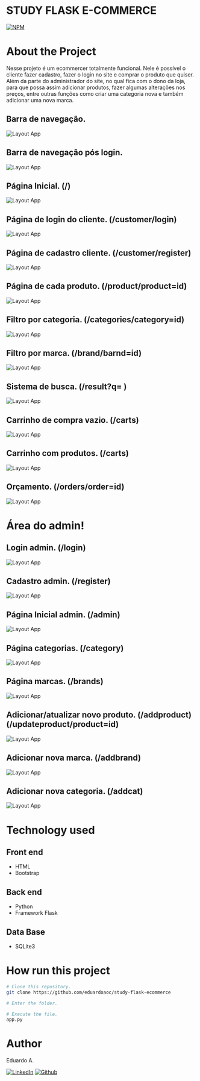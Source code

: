 # STUDY FLASK E-COMMERCE

[![NPM](https://img.shields.io/npm/l/react)](https://github.com/eduardoaoc/study-flask-ecommerce/blob/main/LICENSE) 

# About the Project
Nesse projeto é um ecommercer totalmente funcional. Nele é possível o cliente fazer cadastro,
fazer o login no site e comprar o produto que quiser. Além da parte do administrador do site,
no qual fica com o dono da loja, para que possa assim adicionar produtos, fazer algumas alterações
nos preços, entre outras funções como criar uma categoria nova  e também adicionar uma nova marca.

## Barra de navegação.
![Layout App](https://github.com/eduardoaoc/study-flask-ecommerce/blob/main/assets/homepage-navbat.JPG) 
## Barra de navegação pós login.
![Layout App](https://github.com/eduardoaoc/study-flask-ecommerce/blob/main/assets/if-client-login.JPG) 
## Página Inicial. (/)
![Layout App](https://github.com/eduardoaoc/study-flask-ecommerce/blob/main/assets/homepage.JPG) 
## Página de login do cliente. (/customer/login)
![Layout App](https://github.com/eduardoaoc/study-flask-ecommerce/blob/main/assets/login-cliente.JPG)
## Página de cadastro cliente. (/customer/register)
![Layout App](https://github.com/eduardoaoc/study-flask-ecommerce/blob/main/assets/area-cadastro-cliente.JPG)
## Página de cada produto. (/product/product=id)
![Layout App](https://github.com/eduardoaoc/study-flask-ecommerce/blob/main/assets/product-page.JPG)
## Filtro por categoria. (/categories/category=id)
![Layout App](https://github.com/eduardoaoc/study-flask-ecommerce/blob/main/assets/filtro-por-categoria.JPG)
## Filtro por marca. (/brand/barnd=id)
![Layout App](https://github.com/eduardoaoc/study-flask-ecommerce/blob/main/assets/filtro-por-marca.JPG)
## Sistema de busca. (/result?q= )
![Layout App](https://github.com/eduardoaoc/study-flask-ecommerce/blob/main/assets/sistema-de-busca.JPG)
## Carrinho de compra vazio. (/carts)
![Layout App](https://github.com/eduardoaoc/study-flask-ecommerce/blob/main/assets/cart-clear.JPG)
## Carrinho com produtos. (/carts)
![Layout App](https://github.com/eduardoaoc/study-flask-ecommerce/blob/main/assets/cart.JPG)
## Orçamento. (/orders/order=id)
![Layout App](https://github.com/eduardoaoc/study-flask-ecommerce/blob/main/assets/orders.JPG)
# Área do admin!
## Login admin. (/login)
![Layout App](https://github.com/eduardoaoc/study-flask-ecommerce/blob/main/assets/login-admin.JPG)
## Cadastro admin. (/register)
![Layout App](https://github.com/eduardoaoc/study-flask-ecommerce/blob/main/assets/register-admin.JPG)
## Página Inicial admin. (/admin)
![Layout App](https://github.com/eduardoaoc/study-flask-ecommerce/blob/main/assets/admin-todos-produtos.JPG)
## Página categorias. (/category)
![Layout App](https://github.com/eduardoaoc/study-flask-ecommerce/blob/main/assets/admin-categorias.JPG)
## Página marcas. (/brands)
![Layout App](https://github.com/eduardoaoc/study-flask-ecommerce/blob/main/assets/admin-filtro-marca.JPG)
## Adicionar/atualizar novo produto. (/addproduct) (/updateproduct/product=id)
![Layout App](https://github.com/eduardoaoc/study-flask-ecommerce/blob/main/assets/adc-produto.JPG)
## Adicionar nova marca. (/addbrand)
![Layout App](https://github.com/eduardoaoc/study-flask-ecommerce/blob/main/assets/adc-marca.JPG)
## Adicionar nova categoria. (/addcat)
![Layout App](https://github.com/eduardoaoc/study-flask-ecommerce/blob/main/assets/adc-categoria.JPG)



# Technology used

## Front end
- HTML
- Bootstrap

## Back end
- Python
- Framework Flask

## Data Base
- SQLite3


# How run this project

```bash
# Clone this repository.
git clone https://github.com/eduardoaoc/study-flask-ecommerce

# Enter the folder.

# Execute the file.
app.py
```


# Author

Eduardo A.

 [![LinkedIn](https://img.shields.io/badge/LinkedIn-%230077B5.svg?&style=flat-square&logo=linkedin&logoColor=white)](https://www.linkedin.com/in/eduardo-augusto-41436b233/) 
 [![Github](https://img.shields.io/github/followers/eduardoaoc?style=social)](https://github.com/eduardoaoc)
